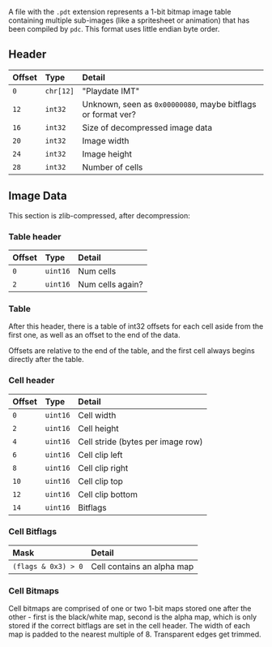 A file with the `.pdt` extension represents a 1-bit bitmap image table containing multiple sub-images (like a spritesheet or animation) that has been compiled by `pdc`. This format uses little endian byte order.

## Header

| Offset | Type     | Detail |
|:-------|:---------|:-------|
| `0`    | `chr[12]` | "Playdate IMT" |
| `12`   | `int32` | Unknown, seen as `0x00000080`, maybe bitflags or format ver? | |
| `16`   | `int32`  | Size of decompressed image data |
| `20`   | `int32`  | Image width |
| `24`   | `int32`  | Image height |
| `28`   | `int32`  | Number of cells |

## Image Data

This section is zlib-compressed, after decompression:

### Table header

| Offset | Type    | Detail |
|:-------|:--------|:-------|
| `0`    | `uint16` | Num cells |
| `2`    | `uint16` | Num cells again? |

### Table

After this header, there is a table of int32 offsets for each cell aside from the first one, as well as an offset to the end of the data.

Offsets are relative to the end of the table, and the first cell always begins directly after the table.

### Cell header

| Offset | Type    | Detail |
|:-------|:--------|:-------|
| `0`    | `uint16` | Cell width |
| `2`    | `uint16` | Cell height |
| `4`    | `uint16` | Cell stride (bytes per image row) |
| `6`    | `uint16` | Cell clip left |
| `8`    | `uint16` | Cell clip right |
| `10`   | `uint16` | Cell clip top |
| `12`   | `uint16` | Cell clip bottom |
| `14`   | `uint16` | Bitflags |

### Cell Bitflags

| Mask | Detail |
|:-------|:-------|
| `(flags & 0x3) > 0` | Cell contains an alpha map |

### Cell Bitmaps

Cell bitmaps are comprised of one or two 1-bit maps stored one after the other - first is the black/white map, second is the alpha map, which is only stored if the correct bitflags are set in the cell header. The width of each map is padded to the nearest multiple of 8. Transparent edges get trimmed.